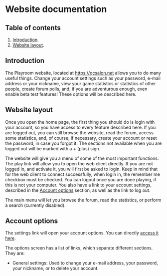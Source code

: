 # Website documentation

## Table of contents
1. [Introduction](#introduction).
2. [Website layout](website-layout).

## Introduction
The Playroom website, located at https://qcsalon.net allows you to do many useful things. Change your account settings such as your password, e-mail address or your nickname, view your game statistics or statistics of other people, create forum polls, and, if you are adventurous enough, even enable beta test features! These options will be described here.

## Website layout
Once you open the home page, the first thing you should do is login with your account, so you have access to every feature described here. If you are logged out, you can still  browse the website, read the forum, access some statistics, and, of course, if necessary, create your account or reset the password, in case you forgot it. The sections not available when you are logged out will  be marked with a + (plus) sign.

The website will give you a menu of some of the most important functions. The play link will allow you to open the web client directly. If you are not logged in, and activate it, you will first be asked to login. Keep in mind that for the web client to connect successfully, when login in, the remember me checkbox must be checked. You can logout once  you are done playing, if this is not your computer. You also have a link to your account settings, described in the [Account options](#account-options) section, as well as the link to log out.

The main menu will let you browse the forum, read the statistics, or perform a search (currently disabled).

## Account options
The settings link will  open your account options. You can directly [access it here](https://qcsalon.net/en/options).

The options screen has a list of links, which separate different sections. They are:
- General settings: Used to change your e-mail address, your password, your nickname, or to delete your account.
